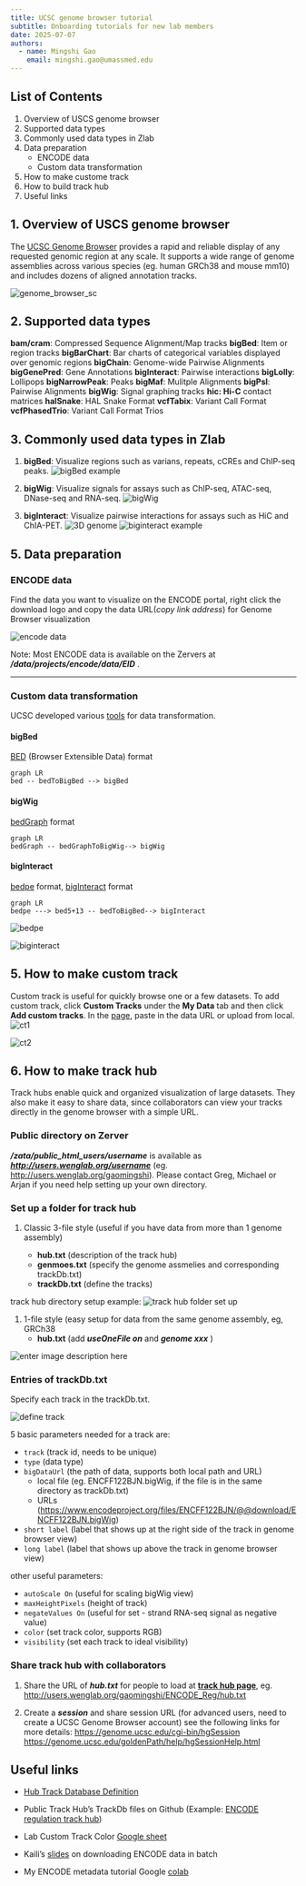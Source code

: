 ```yaml
---
title: UCSC genome browser tutorial
subtitle: Onboarding tutorials for new lab members
date: 2025-07-07
authors:
  - name: Mingshi Gao
    email: mingshi.gao@umassmed.edu
---
```


## List of Contents

1. Overview of USCS genome browser
2. Supported data types
3. Commonly used data types in Zlab
4. Data preparation
   - ENCODE data
   - Custom data transformation
5. How to make custome track
6. How to build track hub
7. Useful links

## 1. Overview of USCS genome browser

The [UCSC Genome Browser](https://genome.ucsc.edu/) provides a rapid and reliable display of any requested genomic region at any scale. It supports a wide range of genome assemblies across various species (eg. human GRCh38 and mouse mm10) and includes dozens of aligned annotation tracks.

![genome_browser_sc](images/genome_sc.png)

## 2. Supported data types

**bam/cram**: Compressed Sequence Alignment/Map tracks
**bigBed**: Item or region tracks
**bigBarChart**: Bar charts of categorical variables displayed over genomic regions
**bigChain**: Genome-wide Pairwise Alignments
**bigGenePred**: Gene Annotations
**bigInteract**: Pairwise interactions
**bigLolly**: Lollipops
**bigNarrowPeak**: Peaks
**bigMaf**: Mulitple Alignments
**bigPsl**: Pairwise Alignments
**bigWig**: Signal graphing tracks
**hic: Hi-C** contact matrices
**halSnake**: HAL Snake Format
**vcfTabix**: Variant Call Format
**vcfPhasedTrio**: Variant Call Format Trios

## 3. Commonly used data types in Zlab

1. **bigBed**: Visualize regions such as varians, repeats, cCREs and ChIP-seq peaks.
![bigBed example](images/bigbed_example.png)

2. **bigWig**: Visualize signals for assays such as ChIP-seq, ATAC-seq, DNase-seq and RNA-seq.
![bigWig](images/bigwig_example.png)

3. **bigInteract**: Visualize pairwise interactions for assays such as HiC and ChIA-PET.
![3D genome](images/3d_genome_example.png)
![biginteract example](images/biginteract_example.png)

## 5. Data preparation

### ENCODE data

Find the data you want to visualize on the ENCODE portal, right click the download logo and copy the data URL(*copy link address*) for Genome Browser visualization

![encode data](images/encode_data.png)

Note: Most ENCODE data is available on the Zervers at ***/data/projects/encode/data/EID*** .

----

### Custom data transformation

UCSC developed various [tools](https://hgdownload.soe.ucsc.edu/admin/exe/linux.x86_64/) for data transformation.

#### bigBed

[BED](https://genome.ucsc.edu/FAQ/FAQformat#format1) (Browser Extensible Data) format

```mermaid
graph LR
bed -- bedToBigBed --> bigBed
```

#### bigWig

[bedGraph](https://genome.ucsc.edu/goldenpath/help/bedgraph.html) format

```mermaid
graph LR
bedGraph -- bedGraphToBigWig--> bigWig
```

#### bigInteract

[bedpe](https://bedtools.readthedocs.io/en/latest/content/general-usage.html) format,  [bigInteract](https://genome.ucsc.edu/goldenPath/help/interact.html) format

```mermaid
graph LR
bedpe ---> bed5+13 -- bedToBigBed--> bigInteract
```

![bedpe](images/bedpe.png)

![biginteract](images/biginteract.png)

## 5. How to make custom track

Custom track is useful for quickly browse one or a few datasets.
To add custom track, click **Custom Tracks** under the **My Data** tab and then click **Add custom tracks**. In the [page](https://genome.ucsc.edu/cgi-bin/hgCustom), paste in the data URL or upload from local.
![ct1](images/ct1.png)

![ct2](images/ct2.png)

## 6. How to make track hub

Track hubs enable quick and organized visualization of large datasets. They also make it easy to share data, since collaborators can view your tracks directly in the genome browser with a simple URL.

### Public directory on Zerver

***/zata/public_html_users/username*** is available as ***<http://users.wenglab.org/username>*** (eg. <http://users.wenglab.org/gaomingshi>). Please contact Greg, Michael or Arjan if you need help setting up your own directory.

### Set up a folder for track hub

1. Classic 3-file style (useful if you have data from more than 1 genome assembly)

   - **hub.txt** (description of the track hub)
   - **genmoes.txt** (specify the genome assmelies and corresponding trackDb.txt)
   - **trackDb.txt** (define the tracks)

track hub directory setup example:
![track hub folder set up](images/track_folder_setup.png)

1. 1-file style (easy setup for data from the same genome assembly, eg, GRCh38
   - **hub.txt** (add ***useOneFile on*** and ***genome xxx*** )

![enter image description here](images/enter_image_desc.png)

### Entries of trackDb.txt

Specify each track in the trackDb.txt.

![define track](images/define_track.png)

5 basic parameters needed for a track are:

- `track` (track id, needs to be unique)
- `type` (data type)
- `bigDataUrl` (the path of data, supports both local path and URL)
  - local file (eg. ENCFF122BJN.bigWig, if the file is in the same directory as trackDb.txt)
  - URLs (<https://www.encodeproject.org/files/ENCFF122BJN/@@download/ENCFF122BJN.bigWig>)
- `short label` (label that shows up at the right side of the track in genome browser view)
- `long label` (label that shows up above the track in genome browser view)

other useful parameters:

- `autoScale On` (useful for scaling bigWig view)
- `maxHeightPixels` (height of track)
- `negateValues On` (useful for set - strand RNA-seq signal as negative value)
- `color` (set track color, supports RGB)
- `visibility` (set each track to ideal visibility)

### Share track hub with collaborators

1. Share the URL of ***hub.txt*** for people to load at **[track hub page](https://genome.ucsc.edu/cgi-bin/hgHubConnect)**, eg. <http://users.wenglab.org/gaomingshi/ENCODE_Reg/hub.txt>

2. Create a ***session*** and share session URL (for advanced users, need to create a UCSC Genome Browser account)
 see the following links for more details:
 <https://genome.ucsc.edu/cgi-bin/hgSession>
 <https://genome.ucsc.edu/goldenPath/help/hgSessionHelp.html>

## Useful links

- [Hub Track Database Definition](https://genome.ucsc.edu/goldenPath/help/trackDb/trackDbHub.html)

- Public Track Hub’s TrackDb files on Github (Example: [ENCODE regulation track hub](https://github.com/ucscGenomeBrowser/kent/blob/master/src/hg/makeDb/trackDb/human/hg38/wgEncodeReg.ra))

- Lab Custom Track Color [Google sheet](https://docs.google.com/spreadsheets/d/1ugUQ_YngTJ8nZIvWFkCX0Pw7pm_TIwrNHfv5HzDru3Q/edit?usp=sharing)

- Kaili’s [slides](https://docs.google.com/presentation/d/100eeBsRgikA5TUX82qygyXFOTkhRbCTBSv8hAql_D-w/edit?usp=sharing) on downloading ENCODE data in batch

- My ENCODE metadata tutorial Google [colab](https://colab.research.google.com/drive/1-KfgiZKIlZ8pyL8y0JZobfV_2x6dNJra?usp=sharing)
